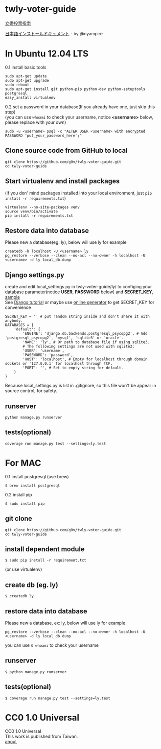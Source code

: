 twly-voter-guide
================

[立委投票指南](http://vote.ly.g0v.tw/)     

[日本語インストールドキュメント](https://github.com/g0v/twly-voter-guide/blob/master/README.ja.md) - by @nyampire

In Ubuntu 12.04 LTS
=================
0.1 install basic tools
```
sudo apt-get update
sudo apt-get upgrade
sudo reboot
sudo apt-get install git python-pip python-dev python-setuptools postgresql
easy_install virtualenv
```

0.2 set a password in your database(If you already have one, just skip this step)        
(you can use `whoami` to check your username, notice **&lt;username&gt;**  below, please replace with your own)

```
sudo -u <username> psql -c "ALTER USER <username> with encrypted PASSWORD 'put_your_password_here';"
```

## Clone source code from GitHub to local
```
git clone https://github.com/g0v/twly-voter-guide.git       
cd twly-voter-guide
```

## Start virtualenv and install packages         
(if you don' mind packages installed into your local environment, just `pip install -r requirements.txt`)
```
virtualenv --no-site-packages venv      
source venv/bin/activate        
pip install -r requirements.txt     
```

## Restore data into database       
Please new a database(eg. ly), below will use ly for example
```
createdb -h localhost -U <username> ly
pg_restore --verbose --clean --no-acl --no-owner -h localhost -U <username> -d ly local_db.dump
```

## Django settings.py          
create and edit local_settings.py in twly-voter-guide/ly/ to configing your database parameter(notice **USER**, **PASSWORD** below) and **SECRET_KEY**, [sample](https://github.com/g0v/twly-voter-guide/blob/master/ly/local_settings.sample.py)       
See [Django tutorial](https://docs.djangoproject.com/en/dev/intro/tutorial01/) or maybe use [online generator](http://www.miniwebtool.com/django-secret-key-generator/) to get SECRET_KEY for convenience				
```
SECRET_KEY = '' # put random string inside and don't share it with anybody.
DATABASES = {
    'default': {
        'ENGINE': 'django.db.backends.postgresql_psycopg2', # Add 'postgresql_psycopg2', 'mysql', 'sqlite3' or 'oracle'.
        'NAME': 'ly', # Or path to database file if using sqlite3.
        # The following settings are not used with sqlite3:
        'USER': 'username',
        'PASSWORD': 'password',
        'HOST': 'localhost', # Empty for localhost through domain sockets or '127.0.0.1' for localhost through TCP.
        'PORT': '', # Set to empty string for default.
    }
}
```
Because local_settings.py is list in .gitignore, so this file won't be appear in source control, for safety.

## runserver
```
python manage.py runserver
```

## tests(optional)
```
coverage run manage.py test --settings=ly.test
```


For MAC
=================
0.1 install postgresql (use brew)
```
$ brew install postgresql
```
0.2 install pip
```
$ sudo install pip 
```


## git clone
```
git clone https://github.com/g0v/twly-voter-guide.git       
cd twly-voter-guide
```
## install dependent module
```
$ sudo pip install -r requirement.txt
```
(or use virtualenv)

## create db (eg. ly)
```
$ createdb ly
```

## restore data into database       
Please new a database, ex: ly, below will use ly for example
```
pg_restore --verbose --clean --no-acl --no-owner -h localhost -U <username> -d ly local_db.dump
```
you can use `$ whoami` to check your username

## runserver
```
$ python manage.py runserver
```

## tests(optional)
```
$ coverage run manage.py test --settings=ly.test
```

CC0 1.0 Universal
=================
CC0 1.0 Universal       
This work is published from Taiwan.     
[about](http://vote.ly.g0v.tw/about/)
